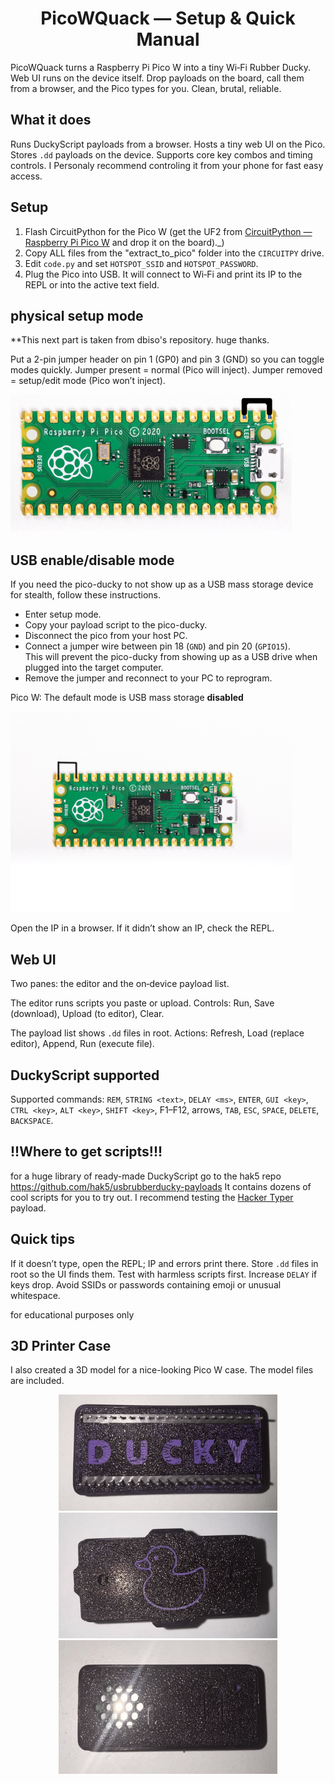<h1 align="center">PicoWQuack — Setup & Quick Manual</h1>



PicoWQuack turns a Raspberry Pi Pico W into a tiny Wi‑Fi Rubber Ducky. Web UI runs on the device itself. Drop payloads on the board, call them from a browser, and the Pico types for you. Clean, brutal, reliable.

## What it does
Runs DuckyScript payloads from a browser. Hosts a tiny web UI on the Pico. Stores `.dd` payloads on the device. Supports core key combos and timing controls. I Personaly recommend controling it from your phone for fast easy access.

## Setup
1. Flash CircuitPython for the Pico W (get the UF2 from [CircuitPython — Raspberry Pi Pico W](https://circuitpython.org/board/raspberry_pi_pico_w/) and drop it on the board)._)
2. Copy ALL files from the "extract_to_pico" folder into the `CIRCUITPY` drive.
3. Edit `code.py` and set `HOTSPOT_SSID` and `HOTSPOT_PASSWORD`.
4. Plug the Pico into USB. It will connect to Wi‑Fi and print its IP to the REPL or into the active text field.

## physical setup mode
**This next part is taken from dbiso's repository. huge thanks.

Put a 2-pin jumper header on pin 1 (GP0) and pin 3 (GND) so you can toggle modes quickly. Jumper present = normal (Pico will inject). Jumper removed = setup/edit mode (Pico won’t inject).

![Setup mode with a jumper](images/setup-mode.png)

## USB enable/disable mode

If you need the pico-ducky to not show up as a USB mass storage device for stealth, follow these instructions.  
- Enter setup mode.    
- Copy your payload script to the pico-ducky.  
- Disconnect the pico from your host PC.
- Connect a jumper wire between pin 18 (`GND`) and pin 20 (`GPIO15`).  
This will prevent the pico-ducky from showing up as a USB drive when plugged into the target computer.  
- Remove the jumper and reconnect to your PC to reprogram.  

Pico W: The default mode is USB mass storage **disabled**  

<p >
  <img src="images/usb-boot-mode.png" alt="USB enable/disable mode" width="450">
</p>


Open the IP in a browser. If it didn’t show an IP, check the REPL.

## Web UI
Two panes: the editor and the on‑device payload list.

The editor runs scripts you paste or upload. Controls: Run, Save (download), Upload (to editor), Clear.

The payload list shows `.dd` files in root. Actions: Refresh, Load (replace editor), Append, Run (execute file).

## DuckyScript supported
Supported commands: `REM`, `STRING <text>`, `DELAY <ms>`, `ENTER`, `GUI <key>`, `CTRL <key>`, `ALT <key>`, `SHIFT <key>`, F1–F12, arrows, `TAB`, `ESC`, `SPACE`, `DELETE`, `BACKSPACE`.

## !!Where to get scripts!!!
for a huge library of ready-made DuckyScript go to the hak5 repo
https://github.com/hak5/usbrubberducky-payloads
It contains dozens of cool scripts for you to try out. I recommend testing the [Hacker Typer](https://github.com/hak5/usbrubberducky-payloads/tree/master/payloads/library/prank/Hacker_Typer) payload. 

## Quick tips
If it doesn’t type, open the REPL; IP and errors print there. Store `.dd` files in root so the UI finds them. Test with harmless scripts first. Increase `DELAY` if keys drop. Avoid SSIDs or passwords containing emoji or unusual whitespace.

for educational purposes only

## 3D Printer Case
I also created a 3D model for a nice-looking Pico W case. The model files are included.

<p align="center">
  <img src="images/case1.png" alt="case" width="350">
  <img src="images/case2.png" alt="case" width="350">
  <img src="images/case3.png" alt="case" width="350">
</p>
